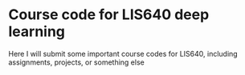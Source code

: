 # Course code for LIS640 deep learning
Here I will submit some important course codes for LIS640, including assignments, projects, or something else
